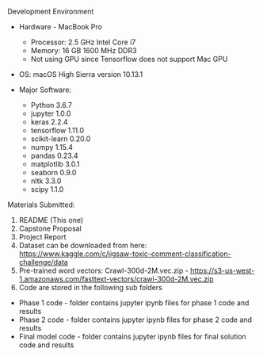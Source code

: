 
Development Environment
* Hardware - MacBook Pro 
  * Processor: 2.5 GHz Intel Core i7
  * Memory: 16 GB 1600 MHz DDR3
  * Not using GPU since Tensorflow does not support Mac GPU
  
* OS: macOS High Sierra version 10.13.1

* Major Software:
  * Python 3.6.7
  * jupyter 1.0.0
  * keras 2.2.4
  * tensorflow 1.11.0
  * scikit-learn 0.20.0
  * numpy 1.15.4
  * pandas 0.23.4
  * matplotlib 3.0.1
  * seaborn 0.9.0
  * nltk 3.3.0
  * scipy 1.1.0
  
Materials Submitted:
1. README (This one)
2. Capstone Proposal
3. Project Report
4. Dataset can be downloaded from here: https://www.kaggle.com/c/jigsaw-toxic-comment-classification-challenge/data
5. Pre-trained word vectors: Crawl-300d-2M.vec.zip - https://s3-us-west-1.amazonaws.com/fasttext-vectors/crawl-300d-2M.vec.zip
6. Code are stored in the following sub folders
  * Phase 1 code - folder contains jupyter ipynb files for phase 1 code and results
  * Phase 2 code - folder contains jupyter ipynb files for phase 2 code and results
  * Final model code - folder contains jupyter ipynb files for final solution code and results
